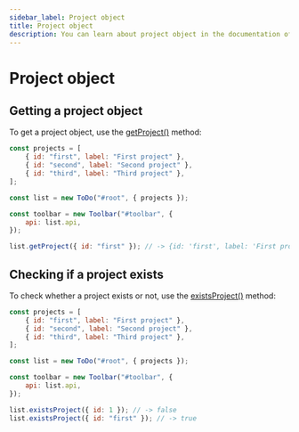 ```yaml
---
sidebar_label: Project object
title: Project object
description: You can learn about project object in the documentation of the DHTMLX JavaScript To Do List library. Browse developer guides and API reference, try out code examples and live demos, and download a free 30-day evaluation version of DHTMLX To Do List.
---
```


# Project object

## Getting a project object

To get a project object, use the [getProject()](api/methods/getproject_method.md) method:

~~~js {13}
const projects = [
    { id: "first", label: "First project" },
    { id: "second", label: "Second project" },
    { id: "third", label: "Third project" },
];

const list = new ToDo("#root", { projects });

const toolbar = new Toolbar("#toolbar", {
    api: list.api,
});

list.getProject({ id: "first" }); // -> {id: 'first', label: 'First project'}
~~~

## Checking if a project exists

To check whether a project exists or not, use the [existsProject()](api/methods/existsproject_method.md) method:

~~~js {13-14}
const projects = [
    { id: "first", label: "First project" },
    { id: "second", label: "Second project" },
    { id: "third", label: "Third project" },
];

const list = new ToDo("#root", { projects });

const toolbar = new Toolbar("#toolbar", {
    api: list.api,
});

list.existsProject({ id: 1 }); // -> false
list.existsProject({ id: "first" }); // -> true
~~~